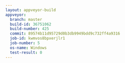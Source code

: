 ```yaml
---
layout: appveyor-build
appveyor:
  branch: master
  build-id: 36751062
  build-number: 425
  commit: 89574b11d95729d0b3db9949bdd9c732ff4a9316
  job-id: kwmvos8bpxerjlr1
  job-number: 5
  os-name: Windows
  test-result: 0
---
```

